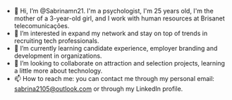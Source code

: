 - 👋 Hi, I’m @Sabrinamn21. I'm a psychologist, I'm 25 years old, I'm the mother of a 3-year-old girl, and I work with human resources at Brisanet telecomunicações.
- 👀 I’m interested in expand my network and stay on top of trends in recruiting tech professionals.
- 🌱 I’m currently learning candidate experience, employer branding and development in organizations.
- 💞️ I’m looking to collaborate on attraction and selection projects, learning a little more about technology.
- 📫 How to reach me: you can contact me through my personal email: sabrina2105@outlook.com or through my LinkedIn profile. 

<!---
Sabrinamn21/Sabrinamn21 is a ✨ special ✨ repository because its `README.md` (this file) appears on your GitHub profile.
You can click the Preview link to take a look at your changes.
--->
